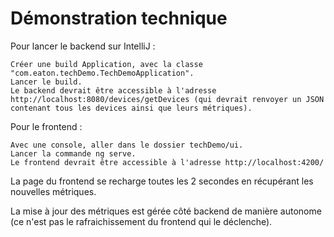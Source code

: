 # Démonstration technique

Pour lancer le backend sur IntelliJ :

    Créer une build Application, avec la classe "com.eaton.techDemo.TechDemoApplication".
    Lancer le build.
    Le backend devrait être accessible à l'adresse http://localhost:8080/devices/getDevices (qui devrait renvoyer un JSON contenant tous les devices ainsi que leurs métriques).

Pour le frontend :

    Avec une console, aller dans le dossier techDemo/ui.
    Lancer la commande ng serve.
    Le frontend devrait être accessible à l'adresse http://localhost:4200/

La page du frontend se recharge toutes les 2 secondes en récupérant les nouvelles métriques.

La mise à jour des métriques est gérée côté backend de manière autonome (ce n'est pas le rafraichissement du frontend qui le déclenche).
